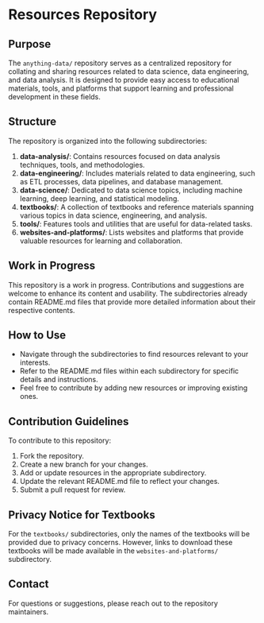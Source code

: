 # Resources Repository

## Purpose
The `anything-data/` repository serves as a centralized repository for collating and sharing resources related to data science, data engineering, and data analysis. It is designed to provide easy access to educational materials, tools, and platforms that support learning and professional development in these fields.

## Structure
The repository is organized into the following subdirectories:

1. **data-analysis/**: Contains resources focused on data analysis techniques, tools, and methodologies.
2. **data-engineering/**: Includes materials related to data engineering, such as ETL processes, data pipelines, and database management.
3. **data-science/**: Dedicated to data science topics, including machine learning, deep learning, and statistical modeling.
4. **textbooks/**: A collection of textbooks and reference materials spanning various topics in data science, engineering, and analysis.
5. **tools/**: Features tools and utilities that are useful for data-related tasks.
6. **websites-and-platforms/**: Lists websites and platforms that provide valuable resources for learning and collaboration.

## Work in Progress
This repository is a work in progress. Contributions and suggestions are welcome to enhance its content and usability. The subdirectories already contain README.md files that provide more detailed information about their respective contents.

## How to Use
- Navigate through the subdirectories to find resources relevant to your interests.
- Refer to the README.md files within each subdirectory for specific details and instructions.
- Feel free to contribute by adding new resources or improving existing ones.

## Contribution Guidelines
To contribute to this repository:
1. Fork the repository.
2. Create a new branch for your changes.
3. Add or update resources in the appropriate subdirectory.
4. Update the relevant README.md file to reflect your changes.
5. Submit a pull request for review.

## Privacy Notice for Textbooks
For the `textbooks/` subdirectories, only the names of the textbooks will be provided due to privacy concerns. However, links to download these textbooks will be made available in the `websites-and-platforms/` subdirectory.

## Contact
For questions or suggestions, please reach out to the repository maintainers.

